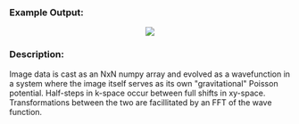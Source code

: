 ### Example Output:
<p align="center">
  <img src="https://github.com/rp-mullen/quantum-image-evolver/blob/main/main.gif"/>
</p>

### Description:
Image data is cast as an NxN numpy array and evolved as a wavefunction in a system where the image itself serves as its own "gravitational" Poisson potential. Half-steps in k-space occur between full shifts in xy-space. Transformations between the two are facillitated by an FFT of the wave function. 

